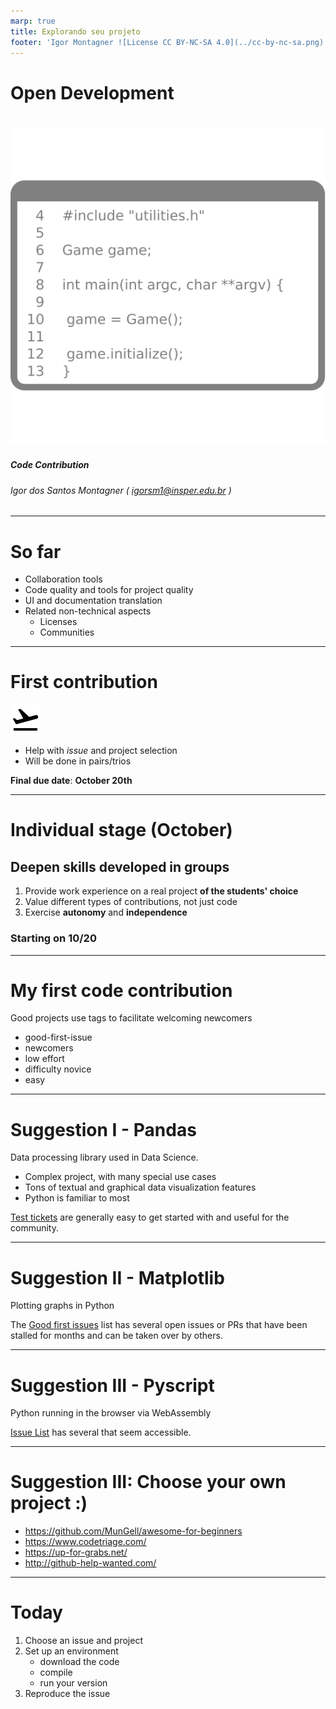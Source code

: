 ```yaml
---
marp: true
title: Explorando seu projeto
footer: 'Igor Montagner ![License CC BY-NC-SA 4.0](../cc-by-nc-sa.png)'
---
```


<style>
	footer {
		position: fixed;
		bottom: 10px;
		left: 1050px;
		width: 400px;
	}

	footer img {
		vertical-align: middle;
	}
</style>



Open Development
===

# ![height:350px](capa.svg)

##### Code Contribution


###### Igor dos Santos Montagner ( [igorsm1@insper.edu.br](mailto:igorsm1@insper.edu.br) )


---
# So far

- Collaboration tools
- Code quality and tools for project quality
- UI and documentation translation
- Related non-technical aspects
    - Licenses
    - Communities
----

# First contribution

![width:256px](airplane-takeoff.svg)

- Help with *issue* and project selection
- Will be done in pairs/trios

**Final due date**: **October 20th**

----
# Individual stage (October)

## Deepen skills developed in groups

1. Provide work experience on a real project **of the students' choice**
2. Value different types of contributions, not just code
3. Exercise **autonomy** and **independence**

### Starting on 10/20

----

# My first code contribution

Good projects use tags to facilitate welcoming newcomers

- good-first-issue
- newcomers
- low effort
- difficulty novice
- easy

----

# Suggestion I - Pandas

Data processing library used in Data Science.

- Complex project, with many special use cases
- Tons of textual and graphical data visualization features
- Python is familiar to most

[Test tickets](https://github.com/pandas-dev/pandas/labels/Needs%20Tests) are generally easy to get started with and useful for the community.

-----

# Suggestion II - Matplotlib

Plotting graphs in Python

The [Good first issues](https://github.com/matplotlib/matplotlib/issues?q=is%3Aissue+is%3Aopen+label%3A%22Good+first+issue%22) list has several open issues or PRs that have been stalled for months and can be taken over by others.

------

# Suggestion III - Pyscript

Python running in the browser via WebAssembly

[Issue List](https://github.com/pyscript/pyscript/issues) has several that seem accessible.

----

# Suggestion III: Choose your own project :)

- https://github.com/MunGell/awesome-for-beginners
- https://www.codetriage.com/
- https://up-for-grabs.net/
- http://github-help-wanted.com/

----

# Today

1. Choose an issue and project
1. Set up an environment
	- download the code
	- compile
	- run your version
1. Reproduce the issue


